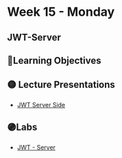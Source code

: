 # Week 15 - Monday

## JWT-Server

## 📍Learning Objectives


## 🟡 Lecture Presentations
- [JWT Server Side](https://dc-web2.onrender.com/p2/Authentication/JWT-Server.html#1)

## 🟣Labs
- [JWT - Server](https://github.com/veros-labs/jwt-server-starter) 

<!-- ## 🟠Homework 

## 🔵Helpful Videos

## ✔️Todo Checklist
- [ ]

## 🔶Vocabulary

## 🔷Test Your knowledge


## Resources 
- []() -->



